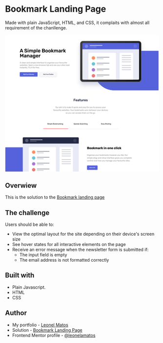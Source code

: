 # Bookmark Landing Page

Made with plain JavaScript, HTML, and CSS, it complaits with almost all requirement of the chanllenge. 

![Design preview for the Bookmark landing page coding challenge](./final_disign/finalDesign_screenshot.png)

## Overwiew

This is the solution to the [Bookmark landing page](https://www.frontendmentor.io/challenges/bookmark-landing-page-5d0b588a9edda32581d29158)

## The challenge

Users should be able to:

- View the optimal layout for the site depending on their device's screen size
- See hover states for all interactive elements on the page
- Receive an error message when the newsletter form is submitted if:
  - The input field is empty
  - The email address is not formatted correctly

## Built with

- Plain Javascript.
- HTML
- CSS

## Author

- My portfolio - [Leonel Matos](https://leonelmatos.com)
- Solution - [Bookmark Landing Page](https://leonelmatos.com/challenges/bookmark-landing-page)
- Frontend Mentor profile - [@leonelamatos](https://www.frontendmentor.io/profile/leonelamatos)

